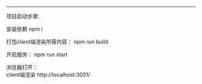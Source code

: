 ***
项目启动步骤:

安装依赖
npm i

打包client端渲染所需内容：
npm run build

开启服务：
npm run start

浏览器打开：  
client端渲染
http://localhost:3001/